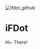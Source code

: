 ![ifdot_github](https://github.com/iFDot/.github/assets/133370084/d4405aa3-bc2f-4f23-899f-7a50e6e78e4e)

# iFDot

Hi~ There!
